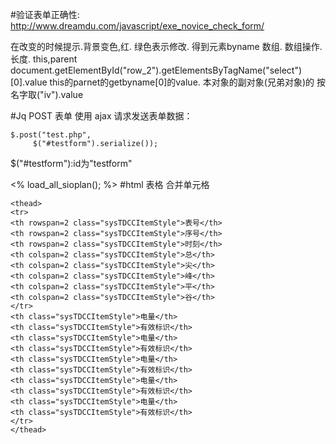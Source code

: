 #验证表单正确性:
<http://www.dreamdu.com/javascript/exe_novice_check_form/>

在改变的时候提示.背景变色,红. 绿色表示修改.
得到元素byname 数组. 数组操作. 长度.
this,parent
document.getElementById("row_2").getElementsByTagName("select")[0].value
this的parnet的getbyname[0]的value.
本对象的副对象(兄弟对象)的 按名字取("iv").value

#Jq POST 表单
使用 ajax 请求发送表单数据：

	$.post("test.php",
		 $("#testform").serialize());

$("#testform"):id为"testform"

<% load_all_sioplan(); %> 
#html 表格 合并单元格
```
<thead>
<tr>
<th rowspan=2 class="sysTDCCItemStyle">表号</th>
<th rowspan=2 class="sysTDCCItemStyle">序号</th>
<th rowspan=2 class="sysTDCCItemStyle">时刻</th>
<th colspan=2 class="sysTDCCItemStyle">总</th>
<th colspan=2 class="sysTDCCItemStyle">尖</th>
<th colspan=2 class="sysTDCCItemStyle">峰</th>
<th colspan=2 class="sysTDCCItemStyle">平</th>
<th colspan=2 class="sysTDCCItemStyle">谷</th>
</tr>
<th class="sysTDCCItemStyle">电量</th>
<th class="sysTDCCItemStyle">有效标识</th>
<th class="sysTDCCItemStyle">电量</th>
<th class="sysTDCCItemStyle">有效标识</th>
<th class="sysTDCCItemStyle">电量</th>
<th class="sysTDCCItemStyle">有效标识</th>
<th class="sysTDCCItemStyle">电量</th>
<th class="sysTDCCItemStyle">有效标识</th>
<th class="sysTDCCItemStyle">电量</th>
<th class="sysTDCCItemStyle">有效标识</th>
</tr>
</thead>
```

